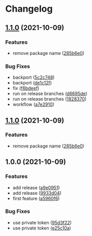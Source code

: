 # Changelog

## [1.1.0](https://www.github.com/fpetkovski/test-release-please/compare/v1.0.0...v1.1.0) (2021-10-09)


### Features

* remove package name ([285b6e0](https://www.github.com/fpetkovski/test-release-please/commit/285b6e071a5ebd196f4a46e03d99c87803ff6a00))


### Bug Fixes

* backport ([5c2c748](https://www.github.com/fpetkovski/test-release-please/commit/5c2c748e96ec5ac65b6997d01418d8128b9d0510))
* backport ([de1c12f](https://www.github.com/fpetkovski/test-release-please/commit/de1c12fa4af5b4c914a75425145ac3b49defc0da))
* fix ([f6bdeef](https://www.github.com/fpetkovski/test-release-please/commit/f6bdeef1c309056445cdfa3b341dc61a7fbb5bd9))
* run on release branches ([d6695de](https://www.github.com/fpetkovski/test-release-please/commit/d6695de0344f6ca75e581f85d1b7ed05c33e2b12))
* run on release branches ([1828370](https://www.github.com/fpetkovski/test-release-please/commit/18283708e1792a3232bdeb244a7c2f3ebfb03bf3))
* workflow ([a7e2910](https://www.github.com/fpetkovski/test-release-please/commit/a7e2910e2c5279e9e74e44ddb3ad8aab0c9b310a))

## [1.1.0](https://www.github.com/fpetkovski/test-release-please/compare/v1.0.0...v1.1.0) (2021-10-09)


### Features

* remove package name ([285b6e0](https://www.github.com/fpetkovski/test-release-please/commit/285b6e071a5ebd196f4a46e03d99c87803ff6a00))

## 1.0.0 (2021-10-09)


### Features

* add release ([a9e0951](https://www.github.com/fpetkovski/test-release-please/commit/a9e0951ef5735da61d3b430529e08c9fdc6932ab))
* add release ([9933d04](https://www.github.com/fpetkovski/test-release-please/commit/9933d04d606de6baa3f23219f6a4f8fdc962e482))
* first feature ([a5960f6](https://www.github.com/fpetkovski/test-release-please/commit/a5960f6c95774700e8eea849911fb95fad5c93c3))


### Bug Fixes

* use private token ([95d3f22](https://www.github.com/fpetkovski/test-release-please/commit/95d3f2207eb9c7b8c90af81d662f46849a3f607a))
* use private token ([e25c10a](https://www.github.com/fpetkovski/test-release-please/commit/e25c10a2bef570a112e4cddbd00872d76b863712))
